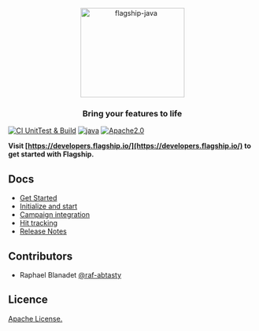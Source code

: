 

<p align="center">

<img  src="https://mk0abtastybwtpirqi5t.kinstacdn.com/wp-content/uploads/picture-solutions-persona-product-flagship.jpg"  width="211"  height="182"  alt="flagship-java"  />

</p>

<h3 align="center">Bring your features to life</h3>

[![CI UnitTest & Build](https://github.com/raf-abtasty/flagship-java/actions/workflows/ci-test-build.yml/badge.svg?branch=main)](https://github.com/raf-abtasty/flagship-java/actions/workflows/ci-test-build.yml)
[![java](https://img.shields.io/badge/Java-1.8-blue.svg)]()
[![Apache2.0](https://img.shields.io/badge/License-Apache%202.0-blue.svg)](http://www.apache.org/licenses/LICENSE-2.0)


**Visit [https://developers.flagship.io/](https://developers.flagship.io/) to get started with Flagship.**

## Docs

- [Get Started](http://developers.flagship.io/)
- [Initialize and start](http://developers.flagship.io/)
- [Campaign integration](http://developers.flagship.io/)
- [Hit tracking](http://developers.flagship.io/)
- [Release Notes](http://developers.flagship.io/)


## Contributors

- Raphael Blanadet [@raf-abtasty](https://github.com/raf-abtasty)

## Licence

[Apache License.](https://github.com/abtasty/flagship-python-sdk/blob/master/LICENSE)
